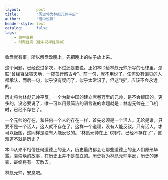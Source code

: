 ```yaml
---
layout:       post
title:        "历史将为林彪元帅平反"
author:       "缠中说禅"
header-style: text
catalog:      false
tags:
    - 缠中说禅
    - 时政经济（缠中说禅经济学）
---
```


收盘就有事，所以解盘改晚上，先把晚上的帖子放上来。



这个问题，已经说过多次，不过还是要说。正如本ID给林彪元帅所写的七律里，颈联“曾经百战喧天地，一夜孤行惑古今”。前一句，就不用说了，任何没有偏见的人都承认，而后一句，似乎没有疑问了，似乎太常识了，但这“惑”，应该不会永远的。



历史将为林彪元帅平反，一个为新中国的建立席卷万里的元帅，是不会叛国的。更多的，没必要说了，唯一可以用最简洁的语言说的命题就是：林彪元帅在上飞机时，已经不存在了。



一个元帅的存在，和任何一个人的存在一样，首先必须是一个活人。无论是谁，只要不是一个活人，这人就不存在了。这样一个道理，没有人能反驳。只有活人，才可以叛国，这同样是没有人能反驳的。“林彪元帅在上飞机时，已经不存在了”，这难道不就是历史？



本ID从来不相信任何道德上的圣人，历史最终都会让那些道德上的圣人们原形毕露。袁崇焕的故事，在历史上并不是孤立的。历史将为林彪元帅平反，历史的迷雾，最终将有一天散去。



林彪元帅，安息吧。
